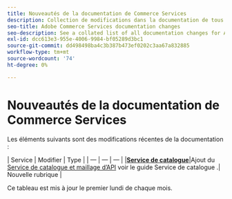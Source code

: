 ```yaml
---
title: Nouveautés de la documentation de Commerce Services
description: Collection de modifications dans la documentation de tous les services de commerce
seo-title: Adobe Commerce Services documentation changes
seo-description: See a collated list of all documentation changes for Adobe Commerce Services and integration services.
exl-id: dcc613e3-955e-4006-9984-bf05289d3bc1
source-git-commit: dd498498ba4c3b387b473ef0202c3aa67a832885
workflow-type: tm+mt
source-wordcount: '74'
ht-degree: 0%

---
```


# Nouveautés de la documentation de Commerce Services

Les éléments suivants sont des modifications récentes de la documentation :

| Service | Modifier | Type | | — | — | — | |[**Service de catalogue**](https://experienceleague.adobe.com/docs/commerce-merchant-services/catalog-service/guide-overview.html)|Ajout du [Service de catalogue et maillage d’API](https://experienceleague.adobe.com/docs/commerce-merchant-services/catalog-service/mesh.html) voir le guide Service de catalogue .| Nouvelle rubrique |

Ce tableau est mis à jour le premier lundi de chaque mois.